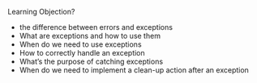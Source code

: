 Learning Objection?
* the difference between errors and exceptions
* What are exceptions and how to use them
* When do we need to use exceptions
* How to correctly handle an exception
* What’s the purpose of catching exceptions
* When do we need to implement a clean-up action after an exception
